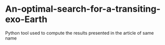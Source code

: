 # An-optimal-search-for-a-transiting-exo-Earth
Python tool used to compute the results presented in the article of same name
